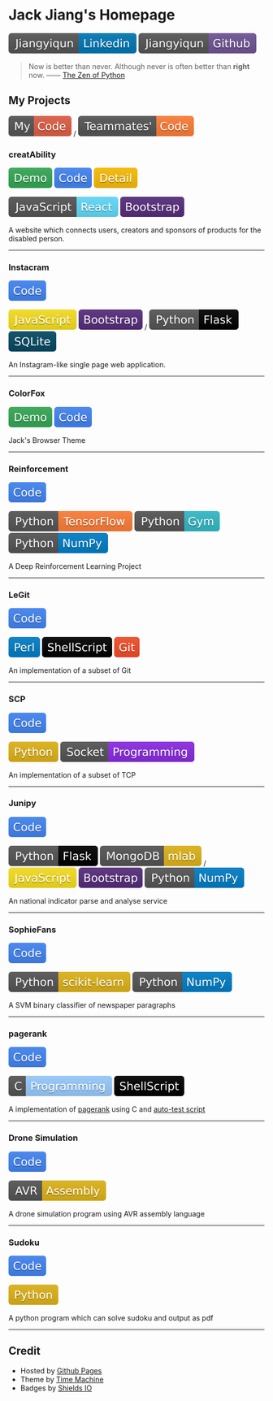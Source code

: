 # Jack Jiang's Homepage

[![](./data/link-badge.svg)](https://www.linkedin.com/in/jiangyiqun/)
[![](./data/github-badge.svg)](https://github.com/jiangyiqun/)

> Now is better than never. 
> Although never is often better than **right** now.
>  —— [The Zen of Python](https://www.python.org/dev/peps/pep-0020/)

## My Projects

![](./data/me-badge.svg) 
/ 
![](data/teammates-badge.svg)

### creatAbility 

[![](./data/demo-badge.svg)](https://jiangyiqun.github.io/creatAbility)
[![](./data/code-badge.svg)](https://github.com/Jiangyiqun/creatAbility)
[![](./data/detail-badge.svg)](https://docs.google.com/presentation/d/154vG6Gu8ruqlebuwhlM-xXLeUX3fDV1Hd3adItWseq4/edit#slide=id.p)

[![](./data/react-badge.svg)](https://reactjs.org/)
[![](./data/bootstrap-badge.svg)](https://getbootstrap.com/)

A website which connects users, creators and sponsors of products for the disabled person. 

___

### Instacram

[![](./data/code-badge.svg)](https://github.com/Jiangyiqun/Instacram)

[![](./data/javascript-badge.svg)](https://developer.mozilla.org/en-US/docs/Web/JavaScript/)
[![](./data/bootstrap-badge.svg)](https://getbootstrap.com/)
/
[![](./data/flask-badge.svg)](https://flask.palletsprojects.com/en/1.1.x/)
[![](./data/sqlite-badge.svg)](https://www.sqlite.org/)

An Instagram-like single page web application.

___

### ColorFox

[![](./data/demo-badge.svg)](https://jiangyiqun.github.io/ColorFox/)
[![](./data/code-badge.svg)](https://github.com/Jiangyiqun/ColorFox)

Jack's Browser Theme

___

### Reinforcement

[![](./data/code-badge.svg)](https://github.com/Jiangyiqun/Reinforcement)

[![](data/tensorflow-badge.svg)](https://www.tensorflow.org/)
[![](data/gym-badge.svg)](https://gym.openai.com/)
[![](data/numpy-badge.svg)](https://numpy.org/)

A Deep Reinforcement Learning Project

___

### LeGit

[![](./data/code-badge.svg)](https://github.com/Jiangyiqun/COMP9041_Andrew/tree/master/ass1)

[![](data/perl-badge.svg)](https://www.perl.org/)
[![](data/shellscript-badge.svg)](https://en.wikipedia.org/wiki/Shell_script/)
[![](./data/git-badge.svg)](https://git-scm.com/)

An implementation of a subset of Git

___

### SCP

[![](./data/code-badge.svg)](https://github.com/Jiangyiqun/COMP9331_Socket/tree/master/ass/)

[![](data/python-badge.svg)](https://www.python.org/)
[![](./data/socket-badge.svg)](https://en.wikipedia.org/wiki/Network_socket/)

An implementation of a subset of TCP

___

### Junipy

[![](./data/code-badge.svg)](https://github.com/Jiangyiqun/Junipy/)

[![](./data/flask-badge.svg)](https://flask.palletsprojects.com/en/1.1.x/)
[![](data/mlab-badge.svg)](https://mlab.com/)
/
[![](./data/javascript-badge.svg)](https://developer.mozilla.org/en-US/docs/Web/JavaScript/)
[![](./data/bootstrap-badge.svg)](https://getbootstrap.com/)
[![](data/numpy-badge.svg)](https://numpy.org/)

An national indicator parse and analyse service

___

### SophieFans

[![](./data/code-badge.svg)](https://github.com/Jiangyiqun/SophieFans/)

[![](data/skilearn-badge.svg)](https://scikit-learn.org)
[![](data/numpy-badge.svg)](https://numpy.org/)

A SVM binary classifier of newspaper paragraphs

___

### pagerank

[![](./data/code-badge.svg)](https://github.com/Jiangyiqun/COMP9024_C/tree/master/ass2/)

[![](data/c-badge.svg)](https://en.wikipedia.org/wiki/C_(programming_language))
[![](data/shellscript-badge.svg)](https://en.wikipedia.org/wiki/Shell_script/)

A implementation of [pagerank](https://github.com/Jiangyiqun/COMP9024_C/tree/master/ass2/submit) using C and [auto-test script](https://github.com/Jiangyiqun/COMP9024_C/tree/master/ass2/autotest)

___

### Drone Simulation

[![](./data/code-badge.svg)](https://github.com/Jiangyiqun/COMP9032_AVR/tree/master/Project_1)

[![](data/avr-badge.svg)](https://www.microchip.com/webdoc/avrassembler/avrassembler.wb_instruction_list.html)

A drone simulation program using AVR assembly language

___

### Sudoku

[![](./data/code-badge.svg)](https://github.com/Jiangyiqun/COMP9021_Python/tree/master/ass02)

[![](data/python-badge.svg)](https://www.python.org/)

A python program which can solve sudoku and output as pdf

___

## Credit

- Hosted by [Github Pages](https://pages.github.com/)
- Theme by [Time Machine](https://github.com/pages-themes/time-machine)
- Badges by [Shields IO](https://shields.io/)